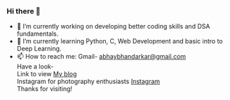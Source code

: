 ### Hi there 👋
- 🔭 I’m currently working on developing better coding skills and DSA fundamentals.
- 🌱 I’m currently learning Python, C,  Web Development and basic intro to Deep Learning.
- 📫 How to reach me: Gmail- abhaybhandarkar@gmail.com<br>
Have a look-<br>
Link to view [My blog](https://absbhandarkar.blogspot.com/)<br>
Instagram for photography enthusiasts [Instagram](https://www.instagram.com/abswildlifephotography)<br>
Thanks for visiting!
<!--
**AbhayBhandarkar/AbhayBhandarkar** is a ✨ _special_ ✨ repository because its `README.md` (this file) appears on your GitHub profile.

Here are some ideas to get you started:

- 🔭 I’m currently working on ...
- 🌱 I’m currently learning ...
- 👯 I’m looking to collaborate on ...
- 🤔 I’m looking for help with ...
- 💬 Ask me about ...
- 📫 How to reach me: ...
- 😄 Pronouns: ...
- ⚡ Fun fact: ...
-->
